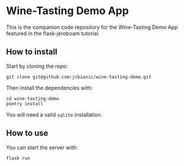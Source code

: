 # Wine-Tasting Demo App

This is the companion code repository for the Wine-Tasting Demo App featured in the flask-jeroboam tutorial.

## How to install

Start by cloning the repo:

```console
git clone git@github.com:jcbianic/wine-tasting-demo.git
```

Then install the dependencies with:

```console
cd wine-tasting-demo
poetry install
```

You will need a valid `sqlite` installation.

## How to use

You can start the server with:

```console
flask run
```